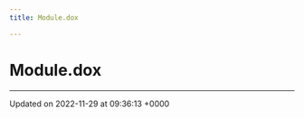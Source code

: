 ```yaml
---
title: Module.dox

---
```


# Module.dox








-------------------------------

Updated on 2022-11-29 at 09:36:13 +0000
